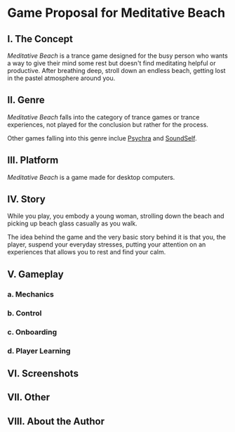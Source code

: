 # Game Proposal for Meditative Beach

## I. The Concept
*Meditative Beach* is a trance game designed for the busy person who wants a way to give their mind some rest but doesn't find
meditating helpful or productive. After breathing deep, stroll down an endless beach, getting lost in the pastel atmosphere 
around you.

## II. Genre
*Meditative Beach* falls into the category of trance games or trance experiences, not played for the conclusion but rather for the
process.

Other games falling into this genre inclue [Psychra](https://nratcliff.itch.io/psychra) and [SoundSelf](http://soundselfgame.com/).

## III. Platform
*Meditative Beach* is a game made for desktop computers. 

## IV. Story
While you play, you embody a young woman, strolling down the beach and picking up beach glass casually as you walk. 

The idea behind the game and the very basic story behind it is that you, the player, suspend your everyday stresses, putting
your attention on an experiences that allows you to rest and find your calm. 

## V. Gameplay
### a. Mechanics

### b. Control

### c. Onboarding

### d. Player Learning

## VI. Screenshots

## VII. Other

## VIII. About the Author
